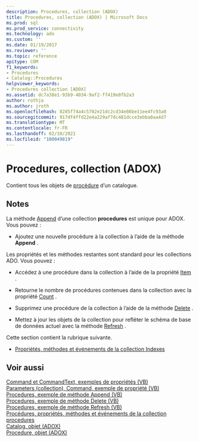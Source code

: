 ```yaml
---
description: Procedures, collection (ADOX)
title: Procedures, collection (ADOX) | Microsoft Docs
ms.prod: sql
ms.prod_service: connectivity
ms.technology: ado
ms.custom: ''
ms.date: 01/19/2017
ms.reviewer: ''
ms.topic: reference
apitype: COM
f1_keywords:
- Procedures
- Catalog::Procedures
helpviewer_keywords:
- Procedures collection [ADOX]
ms.assetid: dc7a38e1-93b9-4034-9af2-ff419e8fb2a3
author: rothja
ms.author: jroth
ms.openlocfilehash: 8285f74a4c5702e21dc2cd34e86be11ee4fc93a0
ms.sourcegitcommit: 917df4ffd22e4a229af7dc481dcce3ebba0aa4d7
ms.translationtype: MT
ms.contentlocale: fr-FR
ms.lasthandoff: 02/10/2021
ms.locfileid: "100049819"
---
```

# <a name="procedures-collection-adox"></a>Procedures, collection (ADOX)
Contient tous les objets de [procédure](./procedure-object-adox.md) d’un catalogue.  
  
## <a name="remarks"></a>Notes  
 La méthode [Append](./append-method-adox-procedures.md) d’une collection **procedures** est unique pour ADOX. Vous pouvez :  
  
-   Ajoutez une nouvelle procédure à la collection à l’aide de la méthode **Append** .  
  
 Les propriétés et les méthodes restantes sont standard pour les collections ADO. Vous pouvez :  
  
-   Accédez à une procédure dans la collection à l’aide de la propriété [Item](../ado-api/item-property-ado.md) .  
  
-   Retourne le nombre de procédures contenues dans la collection avec la propriété [Count](../ado-api/count-property-ado.md) .  
  
-   Supprimez une procédure de la collection à l’aide de la méthode [Delete](./delete-method-adox-collections.md) .  
  
-   Mettez à jour les objets de la collection pour refléter le schéma de base de données actuel avec la méthode [Refresh](../ado-api/refresh-method-ado.md) .  
  
 Cette section contient la rubrique suivante.  
  
-   [Propriétés, méthodes et événements de la collection Indexes](./indexes-collection-properties-methods-and-events.md)  
  
## <a name="see-also"></a>Voir aussi  
 [Command et CommandText, exemples de propriétés (VB)](./command-and-commandtext-properties-example-vb.md)   
 [Parameters (collection), Command, exemple de propriété (VB)](./parameters-collection-command-property-example-vb.md)   
 [Procedures, exemple de méthode Append (VB)](./procedures-append-method-example-vb.md)   
 [Procedures, exemple de méthode Delete (VB)](./procedures-delete-method-example-vb.md)   
 [Procedures, exemple de méthode Refresh (VB)](./procedures-refresh-method-example-vb.md)   
 [Procédures, propriétés, méthodes et événements de la collection procedures](./procedures-collection-properties-methods-and-events.md)   
 [Catalog, objet (ADOX)](./catalog-object-adox.md)   
 [Procedure, objet (ADOX)](./procedure-object-adox.md)